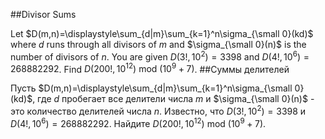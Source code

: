 ##Divisor Sums

Let $D(m,n)=\displaystyle\sum_{d|m}\sum_{k=1}^n\sigma_{\small 0}(kd)$ where $d$ runs through all divisors of $m$ and $\sigma_{\small 0}(n)$ is the number of divisors of $n$.
You are given $D(3!,10^2)=3398$ and $D(4!,10^6)=268882292$.
Find $D(200!,10^{12}) \text{ mod } (10^9 + 7)$.
##Суммы делителей

Пусть $D(m,n)=\displaystyle\sum_{d|m}\sum_{k=1}^n\sigma_{\small 0}(kd)$, где $d$ пробегает все делители числа $m$ и $\sigma_{\small 0}(n)$ - это количество делителей числа $n$.
Известно, что $D(3!,10^2)=3398$ и $D(4!,10^6)=268882292$.
Найдите $D(200!,10^{12}) \text{ mod } (10^9 + 7)$.
